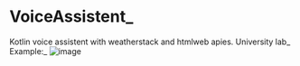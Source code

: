 # VoiceAssistent_
Kotlin voice assistent with weatherstack and htmlweb apies. University lab_
Example:_
![image](https://user-images.githubusercontent.com/62253377/142740609-c009c0df-1f62-4e0a-8551-72f1173917b7.png)
